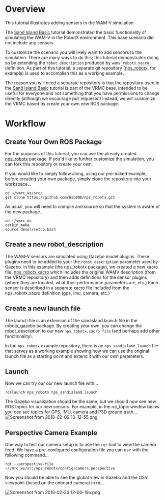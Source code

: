 # Overview

This tutorial illustrates adding sensors to the WAM-V simulation

The [Sand Island Basic](https://bitbucket.org/osrf/vmrc/wiki/tutorials/Sand_Island_Basic) tutorial demonstrated the basic functionality of simulating the WAM-V in the RobotX environment.  This base scenario did not include any sensors. 

To customize the scenario you will likely want to add sensors to the simulation.  There are many ways to do this; this tutorial demonstrates doing so by extending the `robot_description` produced by `wamv_robotx.xacro` definition.  As part of this tutorial, a separate git repository ([nps_robotx](https://github.com/bsb808/nps_robotx), for example) is used to accomplish this as a working example. 

The reason you will need a separate repository is that the repository used in the [Sand Island Basic](https://bitbucket.org/osrf/vmrc/wiki/tutorials/Sand_Island_Basic) tutorial is part of the VRMC base, intended to be useful for everyone and not something that you have permissions to change directly (although we encourage pull requests!)  Instead, we will customize the VRMC based by create your own new ROS package.

# Workflow

## Create Your Own ROS Package

For the purposes of this tutorial, you can use the already created [nps_robotx](https://github.com/bsb808/nps_robotx) package.  If you'd like to further customize the simulation, you can fork this repository or create your own.

If you would like to simply follow along, using our pre-baked example, before creating your own package, simply clone the repository into your workspace...

```
cd ~/vmrc_ws/src/
git clone https://github.com/bsb808/nps_robotx.git
```

As usual, you will need to compile and source so that the system is aware of the new package...

```
cd ~/vmrc_ws
catkin_make
source devel/setup.bash 
```

## Create a new robot_description

The WAM-V sensors are simulated using Gazebo model plugins.  These plugins need to be added to your the ```robot_description``` parameter used by Gazebo.  In this example (the nps_robotx package), we created a new xacro file, [nps_robotx.xacro](https://github.com/bsb808/nps_robotx/blob/master/urdf/nps_wamv.xacro) which includes the original WAMV description (from the VRMC repository) and then adds definitions for the sensor plugins (where they are located, what their performance parameters are, etc.)  Each sensor is described in a separate xacro file included from the nps_robotx.xacro definition (gps, imu, camera, etc.)

## Create a new launch file

The launch file is an extension of the sandisland.launch file in the robotx_gazebo package.  By creating your own, you can change the robot_description to our new `nps_robotx.xacro file` (and perhaps add other functionality).

In the `nps_robotx` example repository, there is an `nps_sandisland.launch` file that serves as a working example showing how we can use the original launch file as a starting point and extend it with our own parameters.

## Launch

Now we can try our our new launch file with...

```roslaunch nps_robotx nps_sandisland.launch```

The Gazebo visualization should be the same, but we should now see new ROS topics for our new sensors.  For example, in the rqt_topic window below you can see topics for GPS, IMU, camera and P3D ground truth...
![Screenshot from 2018-02-09 10-12-55.png](https://bitbucket.org/repo/BgXLzgM/images/4243360240-Screenshot%20from%202018-02-09%2010-12-55.png)

## Perspective Camera Example

One way to test our camera setup is to use the `rqt` tool to view the camera feed.  We have a pre-configured configuration file you can use with the following command...
```
rqt --perspective-file ~/vmrc_ws/src/nps_robotx/config/camera.perspective 
```

Now you should be able to see the global view in Gazebo and the USV viewpoint (based on the onboard camera) in rqt...

![Screenshot from 2018-02-26 12-00-19a.png](https://bitbucket.org/repo/BgXLzgM/images/1314066845-Screenshot%20from%202018-02-26%2012-00-19a.png)